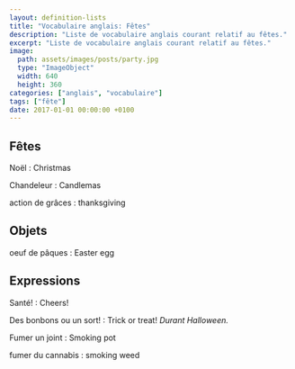 ```yaml
---
layout: definition-lists
title: "Vocabulaire anglais: Fêtes"
description: "Liste de vocabulaire anglais courant relatif au fêtes."
excerpt: "Liste de vocabulaire anglais courant relatif au fêtes."
image:
  path: assets/images/posts/party.jpg
  type: "ImageObject"
  width: 640
  height: 360
categories: ["anglais", "vocabulaire"]
tags: ["fête"]
date: 2017-01-01 00:00:00 +0100
---
```


## Fêtes

Noël
: Christmas

Chandeleur
: Candlemas

action de grâces
: thanksgiving


## Objets

oeuf de pâques
: Easter egg


## Expressions

Santé!
: Cheers!

Des bonbons ou un sort!
: Trick or treat!
*Durant Halloween.*

Fumer un joint
: Smoking pot

fumer du cannabis
: smoking weed
